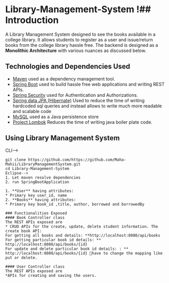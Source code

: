 
# Library-Management-System !## Introduction 
A Library Management System designed to see the books available in a college library. It allows students to register as a user and issue/return books from the college library hassle free. The backend is designed as a **Monolithic Architecture** with various nuances as discussed below.
## Technologies and Dependencies Used
* [Maven](https://maven.apache.org/) used as a dependency management tool.
* [Spring Boot](https://spring.io/projects/spring-boot) used to build hassle free web applications and writing REST APIs.
* [Spring Security](https://spring.io/projects/spring-security) used for Authentication and Authorizations.
* [Spring data JPA (Hibernate)](https://hibernate.org/) Used to reduce the time of writing hardcoded sql queries and instead allows to write much more readable and scalable code 
* [MySQL](https://www.mysql.com/) used as a Java persistence store
* [Project Lombok](https://projectlombok.org/) Reduces the time  of writing java boiler plate code.

## Using Library Management System
CLI-->
```
git clone https://github.com/https://github.com/Maha-Mahii/LibraryManagementSystem.git
cd Library-Management-System
Eclipse-->
1. Let maven resolve dependencies 
2. run SpringBootApplication

1. **User** having attributes:
* Primary key user_id, name 
2. **Books** having attributes:
* Primary key book_id ,title, author, borrowed and borrowedBy

### Functionalities Exposed 
#### Book Controller class 
The REST APIs exposed are 
* CRUD APIs for the create, update, delete student information. The create book API:
For getting all books and details: **http://localhost:8080/api/books
For getting particular book id details: ** http://localhost:8080/api/books/{id}
For update and delete particular book id details: : ** http://localhost:8080/api/books/{id} have to change the mapping like put or delete.

#### User Controller class
The REST APIs exposed are
*APIs for creating and saving the users.





